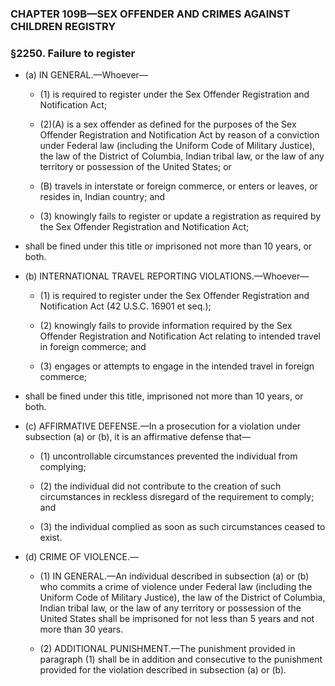 ### **CHAPTER 109B—SEX OFFENDER AND CRIMES AGAINST CHILDREN REGISTRY**

### §2250. Failure to register
* (a) IN GENERAL.—Whoever—

  * (1) is required to register under the Sex Offender Registration and Notification Act;

  * (2)(A) is a sex offender as defined for the purposes of the Sex Offender Registration and Notification Act by reason of a conviction under Federal law (including the Uniform Code of Military Justice), the law of the District of Columbia, Indian tribal law, or the law of any territory or possession of the United States; or

  * (B) travels in interstate or foreign commerce, or enters or leaves, or resides in, Indian country; and

  * (3) knowingly fails to register or update a registration as required by the Sex Offender Registration and Notification Act;


* shall be fined under this title or imprisoned not more than 10 years, or both.

* (b) INTERNATIONAL TRAVEL REPORTING VIOLATIONS.—Whoever—

  * (1) is required to register under the Sex Offender Registration and Notification Act (42 U.S.C. 16901 et seq.);

  * (2) knowingly fails to provide information required by the Sex Offender Registration and Notification Act relating to intended travel in foreign commerce; and

  * (3) engages or attempts to engage in the intended travel in foreign commerce;


* shall be fined under this title, imprisoned not more than 10 years, or both.

* (c) AFFIRMATIVE DEFENSE.—In a prosecution for a violation under subsection (a) or (b), it is an affirmative defense that—

  * (1) uncontrollable circumstances prevented the individual from complying;

  * (2) the individual did not contribute to the creation of such circumstances in reckless disregard of the requirement to comply; and

  * (3) the individual complied as soon as such circumstances ceased to exist.


* (d) CRIME OF VIOLENCE.—

  * (1) IN GENERAL.—An individual described in subsection (a) or (b) who commits a crime of violence under Federal law (including the Uniform Code of Military Justice), the law of the District of Columbia, Indian tribal law, or the law of any territory or possession of the United States shall be imprisoned for not less than 5 years and not more than 30 years.

  * (2) ADDITIONAL PUNISHMENT.—The punishment provided in paragraph (1) shall be in addition and consecutive to the punishment provided for the violation described in subsection (a) or (b).